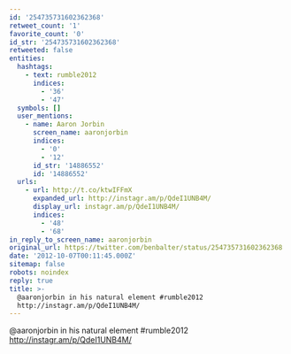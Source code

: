 ```yaml
---
id: '254735731602362368'
retweet_count: '1'
favorite_count: '0'
id_str: '254735731602362368'
retweeted: false
entities:
  hashtags:
    - text: rumble2012
      indices:
        - '36'
        - '47'
  symbols: []
  user_mentions:
    - name: Aaron Jorbin
      screen_name: aaronjorbin
      indices:
        - '0'
        - '12'
      id_str: '14886552'
      id: '14886552'
  urls:
    - url: http://t.co/ktwIFFmX
      expanded_url: http://instagr.am/p/QdeI1UNB4M/
      display_url: instagr.am/p/QdeI1UNB4M/
      indices:
        - '48'
        - '68'
in_reply_to_screen_name: aaronjorbin
original_url: https://twitter.com/benbalter/status/254735731602362368
date: '2012-10-07T00:11:45.000Z'
sitemap: false
robots: noindex
reply: true
title: >-
  @aaronjorbin in his natural element #rumble2012
  http://instagr.am/p/QdeI1UNB4M/
---
```


@aaronjorbin in his natural element #rumble2012 http://instagr.am/p/QdeI1UNB4M/